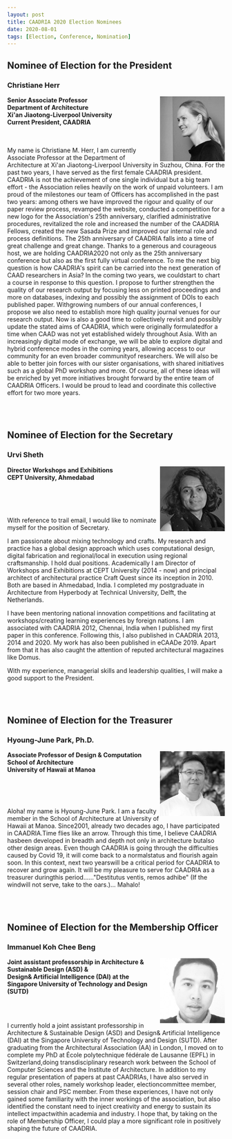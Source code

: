 ```yaml
---
layout: post
title: CAADRIA 2020 Election Nominees
date: 2020-08-01
tags: [Election, Conference, Nomination]
---
```


## Nominee of Election for the President
### Christiane Herr

<img src="/img/christianeherr.jpg" width="150" align="right" />

<b> Senior Associate Professor<br>
Department of Architecture<br>
Xi'an Jiaotong-Liverpool University<br>
Current President, CAADRIA<br> </b>

<br><br>
My name is Christiane M. Herr, I am currently Associate Professor at the Department of Architecture at Xi'an Jiaotong-Liverpool University in Suzhou, China. For the past two years, I have served as the first female CAADRIA president. CAADRIA is not the achievement of one single individual but a big team effort - the Association relies heavily on the work of unpaid volunteers. I am proud of the milestones our team of Officers has accomplished in the past two years: among others we have improved the rigour and quality of our paper review process, revamped the website, conducted a competition for a new logo for the Association's 25th anniversary, clarified administrative procedures, revitalized the role and increased the number of the CAADRIA Fellows, created the new Sasada Prize and improved our internal role and process definitions. The 25th anniversary of CAADRIA falls into a time of great challenge and great change. Thanks to a generous and courageous host, we are holding CAADRIA2020 not only as the 25th anniversary conference but also as the first fully virtual conference. To me the next big question is how CAADRIA's spirit can be carried into the next generation of CAAD researchers in Asia? In the coming two years, we couldstart to chart a course in response to this question. I propose to further strengthen the quality of our research output by focusing less on printed proceedings and more on databases, indexing and possibly the assignment of DOIs to each published paper. Withgrowing numbers of our annual conferences, I propose we also need to establish more high quality journal venues for our research output. Now is also a good time to collectively revisit and possibly update the stated aims of CAADRIA, which were originally formulatedfor a time when CAAD was not yet established widely throughout Asia. With an increasingly digital mode of exchange, we will be able to explore digital and hybrid conference modes in the coming years, allowing access to our community for an even broader communityof researchers. We will also be able to better join forces with our sister organisations, with shared initiatives such as a global PhD workshop and more. Of course, all of these ideas will be enriched by yet more initiatives brought forward by the entire team of CAADRIA Officers. I would be proud to lead and coordinate this collective effort for two more years.

<br>
<br>

## Nominee of Election for the Secretary
### Urvi Sheth

<img src="/img/urvisheth.jpg" width="150" align="right" />

<b>Director Workshops and Exhibitions<br>
CEPT University, Ahmedabad<br></b>

<br><br><br><br>
With reference to trail email, I would like to nominate myself for the position of Secretary.

I am passionate about mixing technology and crafts. My research and practice has a global design approach which uses computational design, digital fabrication and regional/local in execution using regional craftsmanship. I hold dual positions. Academically I am Director of Workshops and Exhibitions at CEPT University (2014 - now) and principal architect of architectural practice Craft Quest since its inception in 2010. Both are based in Ahmedabad, India. I completed my postgraduate in Architecture from Hyperbody at Technical University, Delft, the Netherlands. 

I have been mentoring national innovation competitions and facilitating at workshops/creating learning experiences by foreign nations. I am associated with CAADRIA 2012, Chennai, India when I published my first paper in this conference. Following this, I also published in CAADRIA 2013, 2014 and 2020. My work has also been published in eCAADe 2019. Apart from that it has also caught the attention of reputed architectural magazines like Domus.

With my experience, managerial skills and leadership qualities, I will make a good support to the President.

<br>
<br>

## Nominee of Election for the Treasurer
### Hyoung-June Park, Ph.D. 
<img src="/img/hyoungjunepark.jpg" width="150" align="right" />
<b> Associate Professor of Design & Computation <br>
School of Architecture<br>
University of Hawaii at Manoa<br></b>

<br><br><br>

Aloha! my name is Hyoung-June Park. I am a faculty member in the School of Architecture at University of Hawaii at Manoa. Since2001, already two decades ago, I have participated in CAADRIA.Time flies like an arrow. Through this time, I believe CAADRIA hasbeen developed in breadth and depth not only in architecture butalso other design areas. Even though CAADRIA is going through the difficulties caused by Covid 19, it will come back to a normalstatus and flourish again soon. In this context, next two yearswill be a critical period for CAADRIA to recover and grow again. It will be my pleasure to serve for CAADRIA as a treasurer duringthis period......"Destitutus ventis, remos adhibe" (If the windwill not serve, take to the oars.)... Mahalo!

<br>
<br>

## Nominee of Election for the Membership Officer
### Immanuel Koh Chee Beng 
<img src="/img/immanuelkoh.jpg" width="150" align="right" />
<b>Joint assistant professorship in Architecture & Sustainable Design (ASD) &<br>
Design& Artificial Intelligence (DAI) at the Singapore University of Technology and Design (SUTD)<br></b>

<br><br>

I currently hold a joint assistant professorship in Architecture & Sustainable Design (ASD) and Design& Artificial Intelligence (DAI) at the Singapore University of Technology and Design (SUTD). After graduating from the Architectural Association (AA) in London, I moved on to complete my PhD at École polytechnique fédérale de Lausanne (EPFL) in Switzerland,doing transdisciplinary research work between the School of Computer Sciences and the Institute of Architecture. In addition to my regular  presentation of papers at past CAADRIAs, I have also served in several other roles, namely workshop leader, electioncommittee member, session chair and PSC member. From these experiences, I have not only gained some familiarity with the inner workings of the association, but also identified the constant need to inject creativity and energy to sustain its intellect impactwithin academia and industry. I hope that, by taking on the role of Membership Officer, I could play a more significant role in positively shaping the future of CAADRIA.

<br>
<br>








